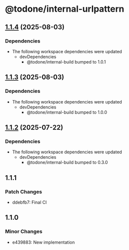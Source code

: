 # @todone/internal-urlpattern

## [1.1.4](https://github.com/cprecioso/todone/compare/internal-urlpattern-v1.1.3...internal-urlpattern-v1.1.4) (2025-08-03)


### Dependencies

* The following workspace dependencies were updated
  * devDependencies
    * @todone/internal-build bumped to 1.0.1

## [1.1.3](https://github.com/cprecioso/todone/compare/internal-urlpattern-v1.1.2...internal-urlpattern-v1.1.3) (2025-08-03)


### Dependencies

* The following workspace dependencies were updated
  * devDependencies
    * @todone/internal-build bumped to 1.0.0

## [1.1.2](https://github.com/cprecioso/todone/compare/internal-urlpattern-v1.1.1...internal-urlpattern-v1.1.2) (2025-07-22)


### Dependencies

* The following workspace dependencies were updated
  * devDependencies
    * @todone/internal-build bumped to 0.3.0

## 1.1.1

### Patch Changes

- ddebfb7: Final CI

## 1.1.0

### Minor Changes

- e439883: New implementation
